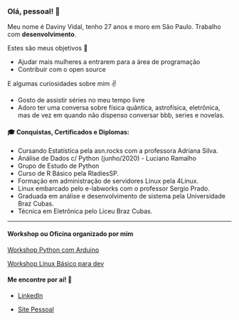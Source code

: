 ### Olá, pessoal! :wave:

Meu nome é Daviny Vidal, tenho 27 anos e moro em São Paulo. Trabalho com **desenvolvimento**.

Estes são meus objetivos :facepunch:

- Ajudar mais mulheres a entrarem para a área de programação
- Contribuir com o open source

E algumas curiosidades sobre mim :v:

- Gosto de assistir séries no meu tempo livre
- Adoro ter uma conversa sobre física quântica, astrofísica, eletrônica, mas de vez em quando não dispenso conversar bbb, series e novelas. 

#### 🎓 Conquistas, Certificados e Diplomas:

* Cursando Estatística pela asn.rocks com a professora Adriana Silva.
* Análise de Dados c/ Python (junho/2020) - Luciano Ramalho
* Grupo de Estudo de Python
* Curso de R Básico pela RladiesSP.
* Formação em administração de servidores Linux pela 4Linux.
* Linux embarcado pelo e-labworks com o professor Sergio Prado.
* Graduada em análise e desenvolvimento de sistema pela Universidade Braz Cubas.
* Técnica em Eletrônica pelo Liceu Braz Cubas.

---

#### Workshop ou Oficina organizado por mim

[Workshop Python com Arduino](http://pythoncomarduino.divulgue.info/)

[Workshop Linux Básico para dev](http://linuxbasicoparadev.divulgue.info/)        


#### Me encontre por aí! :beer:

- [LinkedIn](https://www.linkedin.com/in/davinyvidal/)

- [Site Pessoal](https://davinyvidal.github.io)








